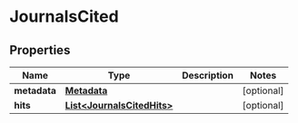 

# JournalsCited


## Properties

Name | Type | Description | Notes
------------ | ------------- | ------------- | -------------
**metadata** | [**Metadata**](Metadata.md) |  |  [optional]
**hits** | [**List&lt;JournalsCitedHits&gt;**](JournalsCitedHits.md) |  |  [optional]



